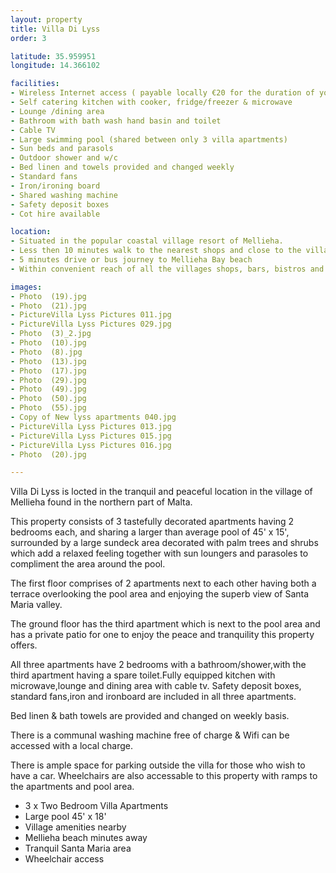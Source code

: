 ```yaml
---
layout: property
title: Villa Di Lyss
order: 3

latitude: 35.959951
longitude: 14.366102

facilities:
- Wireless Internet access ( payable locally €20 for the duration of your stay)
- Self catering kitchen with cooker, fridge/freezer & microwave
- Lounge /dining area
- Bathroom with bath wash hand basin and toilet
- Cable TV
- Large swimming pool (shared between only 3 villa apartments)
- Sun beds and parasols
- Outdoor shower and w/c
- Bed linen and towels provided and changed weekly
- Standard fans
- Iron/ironing board
- Shared washing machine
- Safety deposit boxes
- Cot hire available

location:
- Situated in the popular coastal village resort of Mellieha.
- Less then 10 minutes walk to the nearest shops and close to the village centre.
- 5 minutes drive or bus journey to Mellieha Bay beach
- Within convenient reach of all the villages shops, bars, bistros and restaurants.

images:
- Photo  (19).jpg
- Photo  (21).jpg
- PictureVilla Lyss Pictures 011.jpg
- PictureVilla Lyss Pictures 029.jpg
- Photo  (3)_2.jpg
- Photo  (10).jpg
- Photo  (8).jpg
- Photo  (13).jpg
- Photo  (17).jpg
- Photo  (29).jpg
- Photo  (49).jpg
- Photo  (50).jpg
- Photo  (55).jpg
- Copy of New lyss apartments 040.jpg
- PictureVilla Lyss Pictures 013.jpg
- PictureVilla Lyss Pictures 015.jpg
- PictureVilla Lyss Pictures 016.jpg
- Photo  (20).jpg

---
```


Villa Di Lyss is locted in the tranquil and peaceful location in the village of Mellieha found in the northern part of Malta.

This property consists of 3 tastefully decorated apartments having 2 bedrooms each, and sharing a larger than average pool of 45' x 15', surrounded by a large sundeck area decorated with palm trees and shrubs which add a relaxed feeling together with sun loungers and parasoles to compliment the area around the pool.

The first floor comprises of 2 apartments next to each other having both a terrace overlooking the pool area and enjoying the superb view of Santa Maria valley.

The ground floor has the third apartment which is next to the pool area and has a private patio for one to enjoy the peace and tranquility this property offers.

All three apartments have 2 bedrooms with a bathroom/shower,with the third apartment having a spare toilet.Fully equipped kitchen with microwave,lounge and dining area with cable tv. Safety deposit boxes, standard fans,iron and ironboard are included in all three apartments.

Bed linen & bath towels are provided and changed on weekly basis.

There is a communal washing machine free of charge & Wifi can be accessed with a local charge.

There is ample space for parking outside the villa for those who wish to have a car. Wheelchairs are also accessable to this property with ramps to the apartments and pool area.

- 3 x Two Bedroom Villa Apartments
- Large pool 45' x 18'
- Village amenities nearby
- Mellieha beach minutes away
- Tranquil Santa Maria area
- Wheelchair access